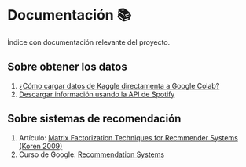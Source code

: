 # Documentación 📚

Índice con documentación relevante del proyecto.

## Sobre obtener los datos

1. [¿Cómo cargar datos de Kaggle directamenta a Google Colab?](https://github.com/alcazar90/CC5205-3-proyecto/tree/main/doc/kaggle_y_googleColab.md)
1. [Descargar información usando la API de Spotify](https://github.com/alcazar90/CC5205-3-proyecto/tree/main/doc/api_spotify.md)

## Sobre sistemas de recomendación

1. Artículo: [Matrix Factorization Techniques for Recmmender Systems (Koren 2009)](https://datajobs.com/data-science-repo/Recommender-Systems-[Netflix].pdf)
1. Curso de Google: [Recommendation Systems](https://developers.google.com/machine-learning/recommendation)
